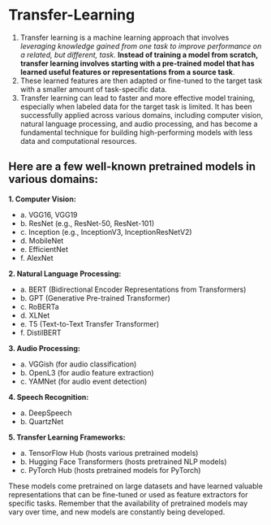 # Transfer-Learning

1. Transfer learning is a machine learning approach that involves _leveraging knowledge gained from one task to improve performance on a related, but different, task._ **Instead of training a model from scratch, transfer learning involves starting with a pre-trained model that has learned useful features or representations from a source task**.
2. These learned features are then adapted or fine-tuned to the target task with a smaller amount of task-specific data.
3. Transfer learning can lead to faster and more effective model training, especially when labeled data for the target task is limited. It has been successfully applied across various domains, including computer vision, natural language processing, and audio processing, and has become a fundamental technique for building high-performing models with less data and computational resources.

## Here are a few well-known pretrained models in various domains:
**1. Computer Vision:**
 * a. VGG16, VGG19
 * b. ResNet (e.g., ResNet-50, ResNet-101)
 * c. Inception (e.g., InceptionV3, InceptionResNetV2)
 * d. MobileNet
 * e. EfficientNet
 * f. AlexNet
   
**2.  Natural Language Processing:**
 * a. BERT (Bidirectional Encoder Representations from Transformers)
 * b. GPT (Generative Pre-trained Transformer)
 * c. RoBERTa
 * d. XLNet
 * e. T5 (Text-to-Text Transfer Transformer)
 * f. DistilBERT
   
**3. Audio Processing:**
 * a. VGGish (for audio classification)
 * b. OpenL3 (for audio feature extraction)
 * c. YAMNet (for audio event detection)
   
**4. Speech Recognition:**
 * a. DeepSpeech
 * b. QuartzNet
   
**5. Transfer Learning Frameworks:**
 * a. TensorFlow Hub (hosts various pretrained models)
 * b. Hugging Face Transformers (hosts pretrained NLP models)
 * c. PyTorch Hub (hosts pretrained models for PyTorch)

These models come pretrained on large datasets and have learned valuable representations that can be fine-tuned or used as feature extractors for specific tasks. Remember that the availability of pretrained models may vary over time, and new models are constantly being developed.
